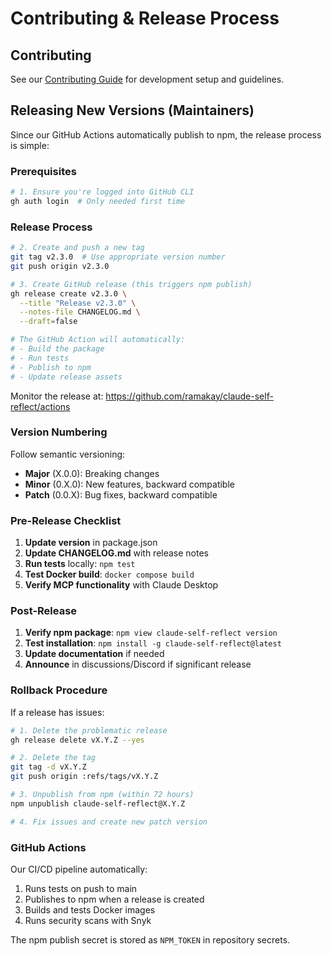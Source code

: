 # Contributing & Release Process

## Contributing

See our [Contributing Guide](../CONTRIBUTING.md) for development setup and guidelines.

## Releasing New Versions (Maintainers)

Since our GitHub Actions automatically publish to npm, the release process is simple:

### Prerequisites
```bash
# 1. Ensure you're logged into GitHub CLI
gh auth login  # Only needed first time
```

### Release Process

```bash
# 2. Create and push a new tag
git tag v2.3.0  # Use appropriate version number
git push origin v2.3.0

# 3. Create GitHub release (this triggers npm publish)
gh release create v2.3.0 \
  --title "Release v2.3.0" \
  --notes-file CHANGELOG.md \
  --draft=false

# The GitHub Action will automatically:
# - Build the package
# - Run tests
# - Publish to npm
# - Update release assets
```

Monitor the release at: https://github.com/ramakay/claude-self-reflect/actions

### Version Numbering

Follow semantic versioning:
- **Major** (X.0.0): Breaking changes
- **Minor** (0.X.0): New features, backward compatible
- **Patch** (0.0.X): Bug fixes, backward compatible

### Pre-Release Checklist

1. **Update version** in package.json
2. **Update CHANGELOG.md** with release notes
3. **Run tests** locally: `npm test`
4. **Test Docker build**: `docker compose build`
5. **Verify MCP functionality** with Claude Desktop

### Post-Release

1. **Verify npm package**: `npm view claude-self-reflect version`
2. **Test installation**: `npm install -g claude-self-reflect@latest`
3. **Update documentation** if needed
4. **Announce** in discussions/Discord if significant release

### Rollback Procedure

If a release has issues:

```bash
# 1. Delete the problematic release
gh release delete vX.Y.Z --yes

# 2. Delete the tag
git tag -d vX.Y.Z
git push origin :refs/tags/vX.Y.Z

# 3. Unpublish from npm (within 72 hours)
npm unpublish claude-self-reflect@X.Y.Z

# 4. Fix issues and create new patch version
```

### GitHub Actions

Our CI/CD pipeline automatically:
1. Runs tests on push to main
2. Publishes to npm when a release is created
3. Builds and tests Docker images
4. Runs security scans with Snyk

The npm publish secret is stored as `NPM_TOKEN` in repository secrets.